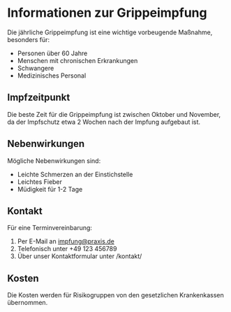 # Informationen zur Grippeimpfung

Die jährliche Grippeimpfung ist eine wichtige vorbeugende Maßnahme, besonders für:

- Personen über 60 Jahre
- Menschen mit chronischen Erkrankungen
- Schwangere
- Medizinisches Personal

## Impfzeitpunkt
Die beste Zeit für die Grippeimpfung ist zwischen Oktober und November, da der Impfschutz etwa 2 Wochen nach der Impfung aufgebaut ist.

## Nebenwirkungen
Mögliche Nebenwirkungen sind:
- Leichte Schmerzen an der Einstichstelle
- Leichtes Fieber
- Müdigkeit für 1-2 Tage

## Kontakt
Für eine Terminvereinbarung:
1. Per E-Mail an impfung@praxis.de
2. Telefonisch unter +49 123 456789
3. Über unser Kontaktformular unter /kontakt/

## Kosten
Die Kosten werden für Risikogruppen von den gesetzlichen Krankenkassen übernommen. 
